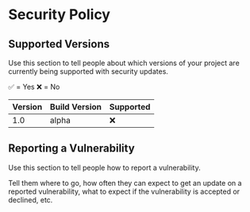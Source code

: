 # Security Policy

## Supported Versions

Use this section to tell people about which versions of your project are
currently being supported with security updates.

:white_check_mark: = Yes
:x: = No

| Version | Build Version      | Supported          |
| ------- | ------------------ | ------------------ |
| 1.0     | alpha              | :x:                |

## Reporting a Vulnerability

Use this section to tell people how to report a vulnerability.

Tell them where to go, how often they can expect to get an update on a
reported vulnerability, what to expect if the vulnerability is accepted or
declined, etc.
